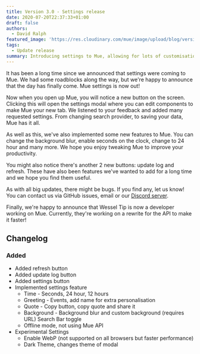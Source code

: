 ```yaml
---
title: Version 3.0 - Settings release
date: 2020-07-20T22:37:33+01:00
draft: false
authors:
  - David Ralph
featured_image: 'https://res.cloudinary.com/mue/image/upload/blog/version-3-0-settings-release.webp'
tags:
  - Update release
summary: Introducing settings to Mue, allowing for lots of customisation to make Mue yours.
---
```


It has been a long time since we announced that settings were coming to Mue. We had some roadblocks along the way, but we're happy to announce that the day has finally come. Mue settings is now out!

Now when you open up Mue, you will notice a new button on the screen. Clicking this will open the settings modal where you can edit components to make Mue your new tab. We listened to your feedback and added many requested settings. From changing search provider, to saving your data, Mue has it all.

As well as this, we've also implemented some new features to Mue. You can change the background blur, enable seconds on the clock, change to 24 hour and many more. We hope you enjoy tweaking Mue to improve your productivity.

You might also notice there's another 2 new buttons: update log and refresh. These have also been features we've wanted to add for a long time and we hope you find them useful.

As with all big updates, there might be bugs. If you find any, let us know! You can contact us via GitHub issues, email or our [Discord server](https://discord.gg/zv8C9F8).

Finally, we're happy to announce that Wessel Tip is now a developer working on Mue. Currently, they're working on a rewrite for the API to make it faster!

## Changelog

### Added

- Added refresh button
- Added update log button
- Added settings button
- Implemented settings feature
  - Time - Seconds, 24 hour, 12 hours
  - Greeting - Events, add name for extra personalisation
  - Quote - Copy button, copy quote and share it
  - Background - Background blur and custom background (requires URL)
   Search Bar toggle
  - Offline mode, not using Mue API
- Experimental Settings
  - Enable WebP (not supported on all browsers but faster performance)
  - Dark Theme, changes theme of modal
